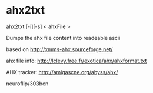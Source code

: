 ahx2txt
=======

ahx2txt [-i][-s] < ahxFile >

Dumps the ahx file content into readeable ascii

based on http://xmms-ahx.sourceforge.net/

ahx file info: http://lclevy.free.fr/exotica/ahx/ahxformat.txt

AHX tracker: http://amigascne.org/abyss/ahx/

neuroflip/303bcn